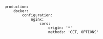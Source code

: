 <!-- usedin: [ _includes/_inlines/Deployment/common/getting-started-with-manifest-files/getting-started-with-manifest-files_what-is-cors.md] -->

```

production:
    docker:
        configuration:
            nginx:
                cors:
                    origin: '*'
                    methods: 'GET, OPTIONS'

```
